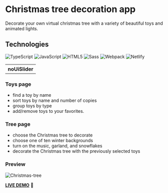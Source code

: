 # Christmas tree decoration app
Decorate your own virtual christmas tree with a variety of beautiful toys and animated lights.

## Technologies
![TypeScript](https://img.shields.io/badge/TypeScript-3178C6.svg?style=for-the-badge&logo=TypeScript&logoColor=white)
![JavaScript](https://img.shields.io/badge/JavaScript-F7DF1E.svg?style=for-the-badge&logo=JavaScript&logoColor=black)
![HTML5](https://img.shields.io/badge/HTML5-E34F26.svg?style=for-the-badge&logo=HTML5&logoColor=white)
![Sass](https://img.shields.io/badge/Sass-CC6699.svg?style=for-the-badge&logo=Sass&logoColor=white)
![Webpack](https://img.shields.io/badge/Webpack-8DD6F9.svg?style=for-the-badge&logo=Webpack&logoColor=black)
![Netlify](https://img.shields.io/badge/Netlify-00C7B7.svg?style=for-the-badge&logo=Netlify&logoColor=white)
<table><tr><th valign="center">noUiSlider</th></tr></table>

### Toys page
- find a toy by name
- sort toys by name and number of copies
- group toys by type
- add/remove toys to your favorites.

### Tree page
- choose the Christmas tree to decorate
- choose one of ten winter backgrounds
- turn on the music, garland, and snowflakes
- decorate the Christmas tree with the previously selected toys

### Preview
![Christmas-tree](https://user-images.githubusercontent.com/47517329/209436432-78b8cda4-84fc-4ade-8652-36142e594576.gif)


[**LIVE DEMO**](https://christmas-tree-decoration.netlify.app/) :eyes:
